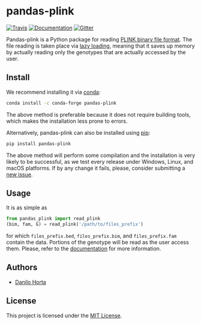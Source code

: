 # pandas-plink

[![Travis](https://img.shields.io/travis/limix/pandas-plink/master.svg?style=flat-square)](https://travis-ci.org/limix/pandas-plink) [![Documentation](https://img.shields.io/readthedocs/pandas-plink.svg?style=flat-square&version=stable)](https://pandas-plink.readthedocs.io/) [![Gitter](https://img.shields.io/gitter/room/limix/pandas-plink.js.svg?style=flat-square)](https://gitter.im/pandas-plink/Lobby)

Pandas-plink is a Python package for reading [PLINK binary file format](https://www.cog-genomics.org/plink2/formats).
The file reading is taken place via [lazy loading](https://en.wikipedia.org/wiki/Lazy_loading), meaning that it saves up memory by actually reading only the genotypes that are actually accessed by the user.

## Install

We recommend installing it via [conda](http://conda.pydata.org/docs/index.html):
```bash
conda install -c conda-forge pandas-plink
```
The above method is preferable because it does not require building tools, which makes the installation less prone to errors.

Alternatively, pandas-plink can also be installed using [pip](https://pypi.python.org/pypi/pip):
```bash
pip install pandas-plink
```
The above method will perform some compilation and the installation is very likely to be successful, as we test every release under Windows, Linux, and macOS platforms.
If by any change it fails, please, consider submitting a [new issue](https://github.com/limix/pandas-plink/issues/new).

## Usage

It is as simple as
```python
from pandas_plink import read_plink
(bim, fam, G) = read_plink('/path/to/files_prefix')
```
for which `files_prefix.bed`, `files_prefix.bim`, and `files_prefix.fam` contain the data.
Portions of the genotype will be read as the user access them. Please, refer to the [documentation](https://pandas-plink.readthedocs.io/) for more information.

## Authors

* [Danilo Horta](https://github.com/horta)

## License

This project is licensed under the [MIT License](https://raw.githubusercontent.com/limix/pandas-plink/master/LICENSE.md).
